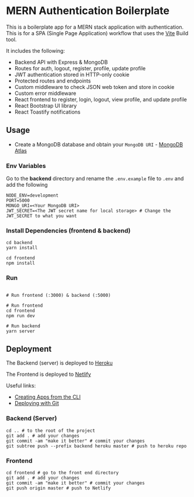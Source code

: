 # MERN Authentication Boilerplate

This is a boilerplate app for a MERN stack application with authentication. This is for a SPA (Single Page Application) workflow that uses the [Vite](https://vite.dev) Build tool.

It includes the following:

- Backend API with Express & MongoDB
- Routes for auth, logout, register, profile, update profile
- JWT authentication stored in HTTP-only cookie
- Protected routes and endpoints
- Custom middleware to check JSON web token and store in cookie
- Custom error middleware
- React frontend to register, login, logout, view profile, and update profile
- React Bootstrap UI library
- React Toastify notifications

## Usage

- Create a MongoDB database and obtain your `MongoDB URI` - [MongoDB Atlas](https://www.mongodb.com/cloud/atlas/register)

### Env Variables

Go to the **backend** directory and rename the `.env.example` file to `.env` and add the following

```
NODE_ENV=development
PORT=5000
MONGO_URI=<Your MongoDB URI>
JWT_SECRET=<The JWT secret name for local storage> # Change the JWT_SECRET to what you want
```

### Install Dependencies (frontend & backend)

```
cd backend
yarn install

cd frontend
npm install
```

### Run

```

# Run frontend (:3000) & backend (:5000)

# Run frontend
cd frontend
npm run dev

# Run backend
yarn server
```

## Deployment

The Backend (server) is deployed to [Heroku](https://dashboard.heroku.com/apps)

The Frontend is deployed to [Netlify](https://app.netlify.com/)

Useful links:

 - [Creating Apps from the CLI](https://devcenter.heroku.com/articles/creating-apps)
 - [Deploying with Git](https://devcenter.heroku.com/articles/git#create-a-heroku-remote)

### Backend (Server)


```
cd .. # to the root of the project
git add . # add your changes
git commit -am "make it better" # commit your changes
git subtree push --prefix backend heroku master # push to heroku repo
```

### Frontend

```
cd frontend # go to the front end directory
git add . # add your changes
git commit -am "make it better" # commit your changes
git push origin master # push to Netlify
```
